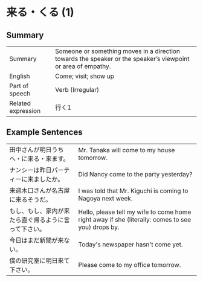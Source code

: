 # 来る・くる (1)

## Summary

<table><tr>   <td>Summary</td>   <td>Someone or something moves in a direction towards the speaker or the speaker’s viewpoint or area of empathy.</td></tr><tr>   <td>English</td>   <td>Come; visit; show up</td></tr><tr>   <td>Part of speech</td>   <td>Verb (Irregular)</td></tr><tr>   <td>Related expression</td>   <td>行く1</td></tr></table>

## Example Sentences

<table><tr>   <td>田中さんが明日うちへ・に来る・来ます。</td>   <td>Mr. Tanaka will come to my house tomorrow.</td></tr><tr>   <td>ナンシーは昨日パーティーに来ましたか。</td>   <td>Did Nancy come to the party yesterday?</td></tr><tr>   <td>来週木口さんが名古屋に来るそうだ。</td>   <td>I was told that Mr. Kiguchi is coming to Nagoya next week.</td></tr><tr>   <td>もし、もし、家内が来たら直ぐ帰るように言って下さい。</td>   <td>Hello, please tell my wife to come home right away if she (literally: comes to see you) drops by.</td></tr><tr>   <td>今日はまだ新聞が来ない。</td>   <td>Today's newspaper hasn't come yet.</td></tr><tr>   <td>僕の研究室に明日来て下さい。</td>   <td>Please come to my office tomorrow.</td></tr></table>

